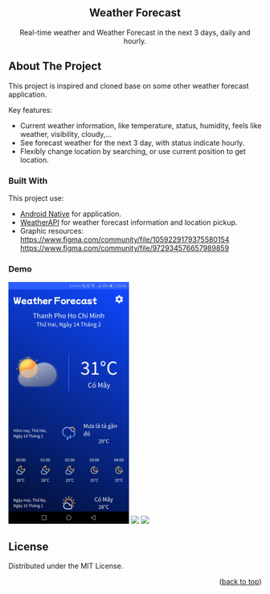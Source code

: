 <div id="top"></div>
<br />
<div align="center">
  <h2 align="center">Weather Forecast</h2>

  <p align="center">
    Real-time weather and Weather Forecast in the next 3 days, daily and hourly.
    <br />
  </p>
</div>

<!-- ABOUT THE PROJECT -->

## About The Project

This project is inspired and cloned base on some other weather forecast application.

Key features:

* Current weather information, like temperature, status, humidity, feels like weather, visibility,
  cloudy,...
* See forecast weather for the next 3 day, with status indicate hourly.
* Flexibly change location by searching, or use current position to get location.

### Built With

This project use:

* [Android Native](https://developer.android.com/) for application.
* [WeatherAPI](https://www.weatherapi.com/) for weather forecast information and location pickup.
* Graphic resources:
  https://www.figma.com/community/file/1059229179375580154
  https://www.figma.com/community/file/972934576657989859

### Demo

<img src="https://github.com/DucThu-Dev/Weather-Forecast/blob/master/photos/weather_forecast_demo.jpg?raw=true" height="480px"> <img src="https://github.com/DucThu-Dev/Weather-Forecast/blob/master/photos/weather_forecast_overview.gif?raw=true" height="480px"> <img src="https://github.com/DucThu-Dev/Weather-Forecast/blob/master/photos/weather_forecast_change_location.gif?raw=true" height="480px">

<!-- LICENSE -->

## License

Distributed under the MIT License.

<p align="right">(<a href="#top">back to top</a>)</p>
